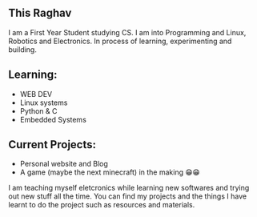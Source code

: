 ##  This Raghav

 I am a First Year Student studying CS. I am into Programming and Linux, Robotics and Electronics. 
 In process of learning, experimenting and building.
 
## Learning:                          
  - WEB DEV
  - Linux systems
  - Python & C
  - Embedded Systems

## Current Projects:
 - Personal website and Blog
 - A game (maybe the next minecraft) in the making 😁😁

 I am teaching myself eletcronics while learning new softwares and trying out new stuff all the time.
 You can find my projects and the things I have learnt to do the project such as resources and materials.
